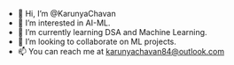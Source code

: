 - 👋 Hi, I’m @KarunyaChavan
- 👀 I’m interested in AI-ML.
- 🌱 I’m currently learning DSA and Machine Learning.
- 💞️ I’m looking to collaborate on ML projects.
- 📫 You can reach me at karunyachavan84@outlook.com

<!---
KarunyaChavan/KarunyaChavan is a ✨ special ✨ repository because its `README.md` (this file) appears on your GitHub profile.
You can click the Preview link to take a look at your changes.
--->
